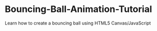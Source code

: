 Bouncing-Ball-Animation-Tutorial
================================

Learn how to create a bouncing ball using HTML5 Canvas/JavaScript
